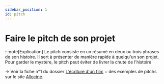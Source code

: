 ```yaml
---
sidebar_position: 1
id: pitch
---
```

# Faire le pitch de son projet

:::note[Explication]
Le pitch consiste en un résumé en deux ou trois phrases de son histoire. Il sert à présenter de manière rapide à quelqu'un son projet. Pour garder le mystère, le pitch peut éviter de livrer la chute de l'histoire

→ Voir la fiche n°1 du dossier [L'écriture d'un film](https://drive.google.com/file/d/13TnmShby5pcKB0J48UJxZbweAFKE-BUz/view?usp=drive_link) + des exemples de pitchs sur le site [Allociné](https://www.allocine.fr/diaporamas/cinema/diaporama-18651125/).